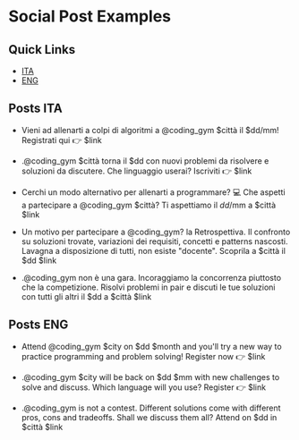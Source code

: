 ﻿# Social Post Examples

## Quick Links

* [ITA](#posts-ita)
* [ENG](#posts-eng)

## Posts ITA

- Vieni ad allenarti a colpi di algoritmi a @coding_gym $città il $dd/mm! 
Registrati qui 👉 $link

- .@coding_gym $città torna il $dd con nuovi problemi da risolvere e soluzioni da discutere. Che linguaggio userai? Iscriviti 👉 $link

- Cerchi un modo alternativo per allenarti a programmare? 💻 Che aspetti a partecipare a @coding_gym $città? Ti aspettiamo il $dd/$mm a $città $link

- Un motivo per partecipare a @coding_gym? la Retrospettiva. Il confronto su soluzioni trovate, variazioni dei requisiti, concetti e patterns nascosti. Lavagna a disposizione di tutti, non esiste "docente". Scoprila a $città il $dd $link

- .@coding_gym non è una gara. Incoraggiamo la concorrenza piuttosto che la competizione. Risolvi problemi in pair e discuti le tue soluzioni con tutti gli altri il $dd a $città $link

## Posts ENG

- Attend @coding_gym $city on $dd $month and you'll try a new way to practice programming and problem solving! Register now 👉 $link

- .@coding_gym $city will be back on $dd $mm with new challenges to solve and discuss. Which language will you use? Register 👉 $link

- .@coding_gym is not a contest. Different solutions come with different pros, cons and tradeoffs. Shall we discuss them all? Attend on $dd in $città $link